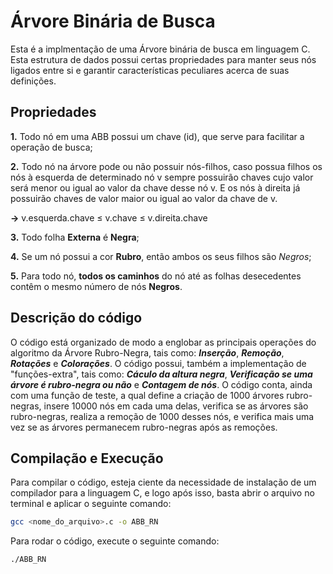 # Árvore Binária de Busca 

Esta é a implmentação de uma Árvore binária de busca em linguagem C. Esta estrutura de dados possui certas propriedades para manter seus nós ligados entre si e garantir características peculiares acerca de suas definições.

## Propriedades

**1.** Todo nó em uma ABB possui um chave (id), que serve para facilitar a operação de busca;

**2.** Todo nó na árvore pode ou não possuir nós-filhos, caso possua filhos os nós à esquerda de determinado nó v sempre possuirão chaves cujo valor será menor ou igual ao valor da chave desse nó v. E os nós à direita já possuirão chaves de valor maior ou igual ao valor da chave de v.

**->** v.esquerda.chave ≤ v.chave ≤ v.direita.chave

**3.** Todo folha **Externa** é **Negra**;

**4.** Se um nó possui a cor **Rubro**, então ambos os seus filhos são *Negros*;

**5.** Para todo nó, **todos os caminhos** do nó até as folhas desecedentes contêm o mesmo número de nós **Negros**.

## Descrição do código

O código está organizado de modo a englobar as principais operações do algoritmo da Árvore Rubro-Negra, tais como: ***Inserção***, ***Remoção***, ***Rotações*** e ***Colorações***. O código possui, também a implementação de "funções-extra", tais como: ***Cáculo da altura negra***, ***Verificação se uma árvore é rubro-negra ou não*** e ***Contagem de nós***. O código conta, ainda com uma função de teste, a qual define a criação de 1000 árvores rubro-negras, insere 10000 nós em cada uma delas, verifica se as árvores são rubro-negras, realiza a remoção de 1000 desses nós, e verifica mais uma vez se as árvores permanecem rubro-negras após as remoções.

## Compilação e Execução

Para compilar o código, esteja ciente da necessidade de instalação de um compilador para a linguagem C, e logo após isso, basta abrir o arquivo no terminal e aplicar o seguinte comando: 

```bash
gcc <nome_do_arquivo>.c -o ABB_RN
```

Para rodar o código, execute o seguinte comando:

```bash
./ABB_RN
```

